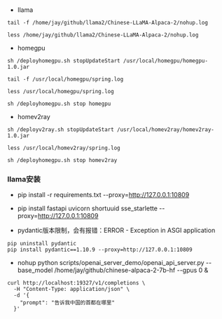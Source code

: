 ###

- llama
```
tail -f /home/jay/github/llama2/Chinese-LLaMA-Alpaca-2/nohup.log

less /home/jay/github/llama2/Chinese-LLaMA-Alpaca-2/nohup.log
```


- homegpu
```
sh /deployhomegpu.sh stopUpdateStart /usr/local/homegpu/homegpu-1.0.jar

tail -f /usr/local/homegpu/spring.log

less /usr/local/homegpu/spring.log

sh /deployhomegpu.sh stop homegpu
```


- homev2ray
```
sh /deployv2ray.sh stopUpdateStart /usr/local/homev2ray/homev2ray-1.0.jar

less /usr/local/homev2ray/spring.log

sh /deployhomegpu.sh stop homev2ray
```

### llama安装

- pip install -r requirements.txt --proxy=http://127.0.0.1:10809
- pip install fastapi uvicorn shortuuid sse_starlette --proxy=http://127.0.0.1:10809

- pydantic版本限制，会有报错：ERROR - Exception in ASGI application
```
pip uninstall pydantic
pip install pydantic==1.10.9 --proxy=http://127.0.0.1:10809
```

- nohup python scripts/openai_server_demo/openai_api_server.py --base_model /home/jay/github/chinese-alpaca-2-7b-hf --gpus 0 &


```curl
curl http://localhost:19327/v1/completions \
  -H "Content-Type: application/json" \
  -d '{
    "prompt": "告诉我中国的首都在哪里"
  }'
```